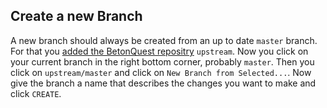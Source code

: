 ## Create a new Branch
A new branch should always be created from an up to date `master` branch.
For that you [added the BetonQuest repositry](../Setup-Project.md#adding-remote-repository) `upstream`.
Now you click on your current branch in the right bottom corner, probably `master`.
Then you click on `upstream/master` and click on `New Branch from Selected...`.
Now give the branch a name that describes the changes you want to make and click `CREATE`.
